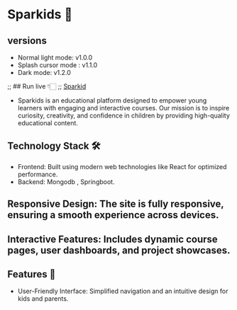 # Sparkids 🌟

## versions
- Normal light mode: v1.0.0
- Splash cursor mode : v1.1.0
- Dark mode: v1.2.0

;; ## Run live 👇🏻
;; [Sparkid](https://AmullyaPatil.github.io/Sparkids)

- Sparkids is an educational platform designed to empower young learners with engaging and 
interactive courses. Our mission is to inspire curiosity, creativity, 
and confidence in children by providing high-quality educational content.

## Technology Stack 🛠
- Frontend: Built using modern web technologies like React for optimized performance.
- Backend: Mongodb , Springboot.

## Responsive Design: The site is fully responsive, ensuring a smooth experience across devices.
## Interactive Features: Includes dynamic course pages, user dashboards, and project showcases.

## Features 🚀
- User-Friendly Interface: Simplified navigation and an intuitive design for kids and parents.
